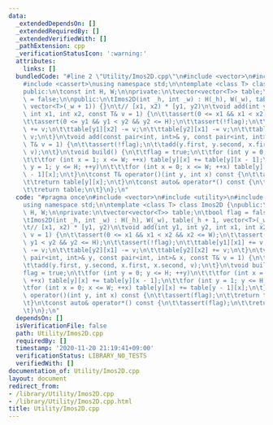 ```yaml
---
data:
  _extendedDependsOn: []
  _extendedRequiredBy: []
  _extendedVerifiedWith: []
  _pathExtension: cpp
  _verificationStatusIcon: ':warning:'
  attributes:
    links: []
  bundledCode: "#line 2 \"Utility/Imos2D.cpp\"\n#include <vector>\n#include <utility>\n\
    #include <cassert>\nusing namespace std;\n\ntemplate <class T> class Imos2D {\n\
    public:\n\tconst int H, W;\n\nprivate:\n\tvector<vector<T>> table;\n\tbool flag\
    \ = false;\n\npublic:\n\tImos2D(int _h, int _w) : H(_h), W(_w), table(_h + 1,\
    \ vector<T>(_w + 1)) {}\n\t// [x1, x2) * [y1, y2)\n\tvoid add(int y1, int y2,\
    \ int x1, int x2, const T& v = 1) {\n\t\tassert(0 <= x1 && x1 < x2 && x2 <= W);\n\
    \t\tassert(0 <= y1 && y1 < y2 && y2 <= H);\n\t\tassert(!flag);\n\t\ttable[y1][x1]\
    \ += v;\n\t\ttable[y1][x2] -= v;\n\t\ttable[y2][x1] -= v;\n\t\ttable[y2][x2] +=\
    \ v;\n\t}\n\tvoid add(const pair<int, int>& y, const pair<int, int>& x, const\
    \ T& v = 1) {\n\t\tassert(!flag);\n\t\tadd(y.first, y.second, x.first, x.second,\
    \ v);\n\t}\n\tvoid build() {\n\t\tflag = true;\n\t\tfor (int y = 0; y <= H; ++y)\n\
    \t\t\tfor (int x = 1; x <= W; ++x) table[y][x] += table[y][x - 1];\n\t\tfor (int\
    \ y = 1; y <= H; ++y)\n\t\t\tfor (int x = 0; x <= W; ++x) table[y][x] += table[y\
    \ - 1][x];\n\t}\n\tconst T& operator()(int y, int x) const {\n\t\tassert(flag);\n\
    \t\treturn table[y][x];\n\t}\n\tconst auto& operator*() const {\n\t\tassert(flag);\n\
    \t\treturn table;\n\t}\n};\n"
  code: "#pragma once\n#include <vector>\n#include <utility>\n#include <cassert>\n\
    using namespace std;\n\ntemplate <class T> class Imos2D {\npublic:\n\tconst int\
    \ H, W;\n\nprivate:\n\tvector<vector<T>> table;\n\tbool flag = false;\n\npublic:\n\
    \tImos2D(int _h, int _w) : H(_h), W(_w), table(_h + 1, vector<T>(_w + 1)) {}\n\
    \t// [x1, x2) * [y1, y2)\n\tvoid add(int y1, int y2, int x1, int x2, const T&\
    \ v = 1) {\n\t\tassert(0 <= x1 && x1 < x2 && x2 <= W);\n\t\tassert(0 <= y1 &&\
    \ y1 < y2 && y2 <= H);\n\t\tassert(!flag);\n\t\ttable[y1][x1] += v;\n\t\ttable[y1][x2]\
    \ -= v;\n\t\ttable[y2][x1] -= v;\n\t\ttable[y2][x2] += v;\n\t}\n\tvoid add(const\
    \ pair<int, int>& y, const pair<int, int>& x, const T& v = 1) {\n\t\tassert(!flag);\n\
    \t\tadd(y.first, y.second, x.first, x.second, v);\n\t}\n\tvoid build() {\n\t\t\
    flag = true;\n\t\tfor (int y = 0; y <= H; ++y)\n\t\t\tfor (int x = 1; x <= W;\
    \ ++x) table[y][x] += table[y][x - 1];\n\t\tfor (int y = 1; y <= H; ++y)\n\t\t\
    \tfor (int x = 0; x <= W; ++x) table[y][x] += table[y - 1][x];\n\t}\n\tconst T&\
    \ operator()(int y, int x) const {\n\t\tassert(flag);\n\t\treturn table[y][x];\n\
    \t}\n\tconst auto& operator*() const {\n\t\tassert(flag);\n\t\treturn table;\n\
    \t}\n};\n"
  dependsOn: []
  isVerificationFile: false
  path: Utility/Imos2D.cpp
  requiredBy: []
  timestamp: '2020-11-20 21:19:41+09:00'
  verificationStatus: LIBRARY_NO_TESTS
  verifiedWith: []
documentation_of: Utility/Imos2D.cpp
layout: document
redirect_from:
- /library/Utility/Imos2D.cpp
- /library/Utility/Imos2D.cpp.html
title: Utility/Imos2D.cpp
---
```

